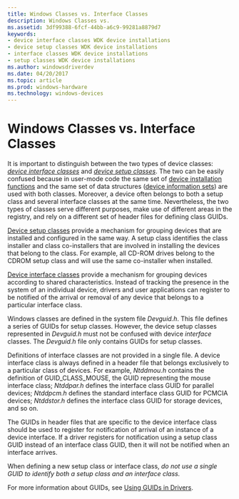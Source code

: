 ```yaml
---
title: Windows Classes vs. Interface Classes
description: Windows Classes vs.
ms.assetid: 3df99388-6fcf-44bb-a6c9-99281a8879d7
keywords:
- device interface classes WDK device installations
- device setup classes WDK device installations
- interface classes WDK device installations
- setup classes WDK device installations
ms.author: windowsdriverdev
ms.date: 04/20/2017
ms.topic: article
ms.prod: windows-hardware
ms.technology: windows-devices
---
```


# Windows Classes vs. Interface Classes





It is important to distinguish between the two types of device classes: [*device interface classes*](device-interface-classes.md) and [*device setup classes*](device-setup-classes.md). The two can be easily confused because in user-mode code the same set of [device installation functions](https://msdn.microsoft.com/library/windows/hardware/ff541299) and the same set of data structures ([device information sets](device-information-sets.md)) are used with both classes. Moreover, a device often belongs to both a setup class and several interface classes at the same time. Nevertheless, the two types of classes serve different purposes, make use of different areas in the registry, and rely on a different set of header files for defining class GUIDs.

[Device setup classes](device-setup-classes.md) provide a mechanism for grouping devices that are installed and configured in the same way. A setup class identifies the class installer and class co-installers that are involved in installing the devices that belong to the class. For example, all CD-ROM drives belong to the CDROM setup class and will use the same co-installer when installed.

[Device interface classes](device-interface-classes.md) provide a mechanism for grouping devices according to shared characteristics. Instead of tracking the presence in the system of an individual device, drivers and user applications can register to be notified of the arrival or removal of any device that belongs to a particular interface class.

Windows classes are defined in the system file *Devguid.h*. This file defines a series of GUIDs for setup classes. However, the device setup classes represented in *Devguid.h* must not be confused with device *interface* classes. The *Devguid.h* file only contains GUIDs for setup classes.

Definitions of interface classes are not provided in a single file. A device interface class is always defined in a header file that belongs exclusively to a particular class of devices. For example, *Ntddmou.h* contains the definition of GUID_CLASS_MOUSE, the GUID representing the mouse interface class; *Ntddpar.h* defines the interface class GUID for parallel devices; *Ntddpcm.h* defines the standard interface class GUID for PCMCIA devices; *Ntddstor.h* defines the interface class GUID for storage devices, and so on.

The GUIDs in header files that are specific to the device interface class should be used to register for notification of arrival of an instance of a device interface. If a driver registers for notification using a setup class GUID instead of an interface class GUID, then it will not be notified when an interface arrives.

When defining a new setup class or interface class, *do not use a single GUID to identify both a setup class and an interface class.*

For more information about GUIDs, see [Using GUIDs in Drivers](https://msdn.microsoft.com/library/windows/hardware/ff565392).

 

 





